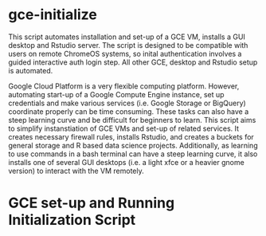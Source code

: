 # gce-initialize
This script automates installation and set-up of a GCE VM, installs a GUI desktop and Rstudio server. The script is designed to be compatible with users on remote ChromeOS systems, so inital authentication involves a guided interactive auth login step. All other GCE, desktop and Rstudio setup is automated.

Google Cloud Platform is a very flexible computing platform. However, automating start-up of a Google Compute Engine instance, set up credentials and make various services (i.e. Google Storage or BigQuery) coordinate properly can be time consuming. These tasks can also have a steep learning curve and be difficult for beginners to learn. This script aims to simplify instanstiation of GCE VMs and set-up of related services. It creates necessary firewall rules, installs Rstudio, and creates a buckets for general storage and R based data science projects. Additionally, as learning to use commands in a bash terminal can have a steep learning curve, it also installs one of several GUI desktops (i.e. a light xfce or a heavier gnome version) to interact with the VM remotely.

# GCE set-up and Running Initialization Script

